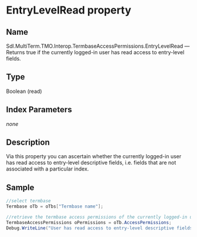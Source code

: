 # EntryLevelRead property

## Name

Sdl.MultiTerm.TMO.Interop.TermbaseAccessPermissions.EntryLevelRead —          Returns true if the currently logged-in user has read access to entry-level fields.


## Type

Boolean
(read)


## Index Parameters
*none*

## Description

Via this property you can ascertain whether the currently logged-in user has read access to entry-level descriptive fields, i.e. fields that are not associated with a particular index.



## Sample


```cs
//select termbase
Termbase oTb = oTbs["Termbase name"];

//retrieve the termbase access permissions of the currently logged-in user
TermbaseAccessPermissions oPermissions = oTb.AccessPermissions;
Debug.WriteLine("User has read access to entry-level descriptive fields: " + oPermissions.EntryLevelRead);
```

